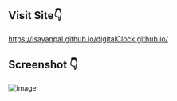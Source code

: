## Visit Site👇
https://isayanpal.github.io/digitalClock.github.io/


## Screenshot 👇
![image](https://user-images.githubusercontent.com/102523492/200189262-e2a7f145-e056-42b3-a7ac-62458cd75a05.png)

